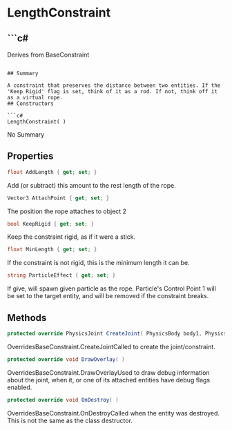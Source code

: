 # LengthConstraint

## ```c#
Derives from BaseConstraint
```

## Summary

A constraint that preserves the distance between two entities. If the 'Keep Rigid' flag is set, think of it as a rod. If not, think off it as a virtual rope.
## Constructors

```c#
LengthConstraint( ) 
```
No Summary
## Properties

```c#
float AddLength { get; set; } 
```
Add (or subtract) this amount to the rest length of the rope.
```c#
Vector3 AttachPoint { get; set; } 
```
The position the rope attaches to object 2
```c#
bool KeepRigid { get; set; } 
```
Keep the constraint rigid, as if it were a stick.
```c#
float MinLength { get; set; } 
```
If the constraint is not rigid, this is the minimum length it can be.
```c#
string ParticleEffect { get; set; } 
```
If give, will spawn given particle as the rope. Particle's Control Point 1 will be set to the target entity, and will be removed if the constraint breaks.
## Methods

```c#
protected override PhysicsJoint CreateJoint( PhysicsBody body1, PhysicsBody body2) 
```
OverridesBaseConstraint.CreateJointCalled to create the joint/constraint.
```c#
protected override void DrawOverlay( ) 
```
OverridesBaseConstraint.DrawOverlayUsed to draw debug information about the joint, when it, or one of its attached entities have debug flags enabled.
```c#
protected override void OnDestroy( ) 
```
OverridesBaseConstraint.OnDestroyCalled when the entity was destroyed. This is not the same as the class destructor.
